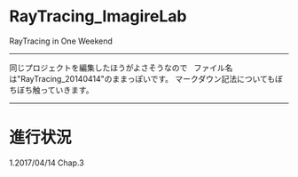 # RayTracing_ImagireLab  
RayTracing in One Weekend

***

同じプロジェクトを編集したほうがよさそうなので  
ファイル名は"RayTracing_20140414"のままっぽいです。
マークダウン記法についてもぼちぼち触っていきます。

***

# 進行状況
1.2017/04/14 Chap.3
